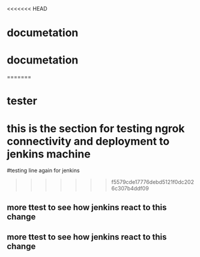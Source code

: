 <<<<<<< HEAD
# documetation
# documetation
=======
# tester
# this is the section for testing ngrok connectivity and deployment to jenkins machine 
#testing line again for jenkins 
>>>>>>> f5579cde17776debd5121f0dc2026c307b4ddf09
## more ttest to see how jenkins react to this change 
## more ttest to see how jenkins react to this change 
